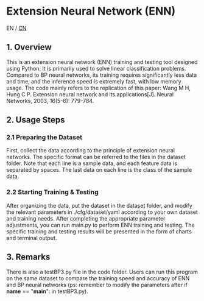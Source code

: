 # Extension Neural Network (ENN)

EN / [CN](./README(CN).md)
## 1. Overview

This is an extension neural network (ENN) training and testing tool designed using Python. It is primarily used to solve linear classification problems. Compared to BP neural networks, its training requires significantly less data and time, and the inference speed is extremely fast, with low memory usage.
The code mainly refers to the replication of this paper:
Wang M H, Hung C P. Extension neural network and its applications[J]. Neural Networks, 2003, 16(5-6): 779-784.
## 2. Usage Steps
### 2.1 Preparing the Dataset

First, collect the data according to the principle of extension neural networks. The specific format can be referred to the files in the dataset folder. Note that each line is a sample data, and each feature data is separated by spaces. The last data on each line is the class of the sample data.
### 2.2 Starting Training & Testing

After organizing the data, put the dataset in the dataset folder, and modify the relevant parameters in ./cfg/dataset/yaml according to your own dataset and training needs. After completing the appropriate parameter adjustments, you can run main.py to perform ENN training and testing. The specific training and testing results will be presented in the form of charts and terminal output.
## 3. Remarks

There is also a testBP3.py file in the code folder. Users can run this program on the same dataset to compare the training speed and accuracy of ENN and BP neural networks (ps: remember to modify the parameters after if __name__ == "__main__": in testBP3.py).
